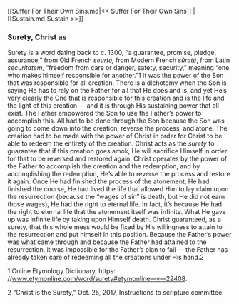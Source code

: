 [[Suffer For Their Own Sins.md|<< Suffer For Their Own Sins]]  |  [[Sustain.md|Sustain >>]]

### Surety, Christ as
Surety is a word dating back to c. 1300, “a guarantee, promise, pledge, assurance,” from Old French *seurté,* from Modern French *sûreté*, from Latin *securitatem*, “freedom from care or danger, safety, security,” meaning “one who makes himself responsible for another.”1 It was the power of the Son that was responsible for all creation. There is a dichotomy when the Son is saying He has to rely on the Father for all that He does and is, and yet He’s very clearly the One that is responsible for this creation and is the life and the light of this creation — and it is through His sustaining power that all exist. The Father empowered the Son to use the Father’s power to accomplish this. All had to be done through the Son because the Son was going to come down into the creation, reverse the process, and atone. The creation had to be made with the power of Christ in order for Christ to be able to redeem the entirety of the creation. Christ acts as the *surety* to guarantee that if this creation goes amok, He will sacrifice Himself in order for that to be reversed and restored again. Christ operates by the power of the Father to accomplish the creation and the redemption, and by accomplishing the redemption, He’s able to reverse the process and restore it again. Once He had finished the process of the atonement, He had finished the course, He had lived the life that allowed Him to lay claim upon the resurrection (because the “wages of sin” is death, but He did not earn those wages), He had the right to eternal life.  In fact, it’s because He had the right to eternal life that the atonement itself was infinite. What He gave up was infinite life by taking upon Himself death. Christ guaranteed, as a surety, that this whole mess would be fixed by His willingness to attain to the resurrection and put himself in this position. Because the Father’s power was what came through and because the Father had attained to the resurrection, it was impossible for the Father’s plan to fail — the Father has already taken care of redeeming all the creations under His hand.2



1 Online Etymology Dictionary, https: //www.etymonline.com/word/surety#etymonline—v—22408.


2 “Christ is the Surety,” Oct. 25, 2017, Instructions to scripture committee.